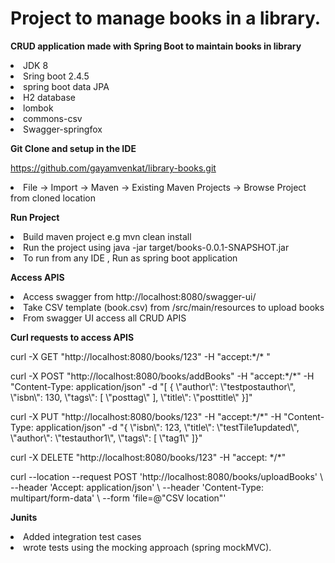 # Project to manage books in a library.
 **CRUD application made with Spring Boot to maintain books in library** 
    <li>  JDK 8 </li>
    <li> Sring boot 2.4.5 </li>
    <li> spring boot data JPA</li>
    <li>  H2 database </li>
    <li> lombok </li>
    <li> commons-csv </li>
    <li> Swagger-springfox </li>
    

 **Git Clone and setup in the IDE**
 
 https://github.com/gayamvenkat/library-books.git
 
  <li>  File -> Import -> Maven -> Existing Maven Projects -> Browse Project from cloned location </li>
  

**Run Project**
  <li>   Build maven project e.g mvn clean install </li>
  <li>   Run the project using  java -jar target/books-0.0.1-SNAPSHOT.jar  </li>
  <li>  To run from any IDE , Run as  spring boot application  </li>
  
**Access APIS**

   <li> Access swagger from http://localhost:8080/swagger-ui/  </li>
   <li>  Take CSV template (book.csv) from  /src/main/resources  to upload books  </li>
  
   <li> From swagger UI  access all CRUD APIS  </li>
  
**Curl requests to access APIS**
 <p>
  curl -X GET "http://localhost:8080/books/123" -H "accept:*/* "
    </p>
  
  <p> curl -X POST "http://localhost:8080/books/addBooks" -H "accept:*/*" -H "Content-Type: application/json" -d "[ { \"author\": \"testpostauthor\", \"isbn\": 130, \"tags\": [ \"posttag\" ], \"title\": \"posttitle\" }]" </p>
  
  <p> curl -X PUT "http://localhost:8080/books/123" -H "accept:*/*" -H "Content-Type: application/json" -d "{ \"isbn\": 123, \"title\": \"testTile1updated\", \"author\": \"testauthor1\", \"tags\": [ \"tag1\" ]}" </p>
  
  <p> curl -X DELETE "http://localhost:8080/books/123" -H "accept: */*" </p>
  
<p>  curl --location --request POST 'http://localhost:8080/books/uploadBooks' \
--header 'Accept: application/json' \
--header 'Content-Type: multipart/form-data' \
--form 'file=@"CSV location"'   </p>

  
**Junits**
<li> Added integration test cases </li>
<li> wrote  tests using the mocking approach (spring mockMVC). </li>
